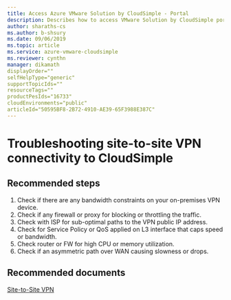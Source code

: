 ```yaml
--- 
title: Access Azure VMware Solution by CloudSimple - Portal 
description: Describes how to access VMware Solution by CloudSimple portal from Azure portal
author: sharaths-cs 
ms.author: b-shsury 
ms.date: 09/06/2019 
ms.topic: article 
ms.service: azure-vmware-cloudsimple 
ms.reviewer: cynthn 
manager: dikamath
displayOrder=""
selfHelpType="generic"
supportTopicIds=""
resourceTags=""
productPesIds="16733"
cloudEnvironments="public"
articleId="50595BF8-2B72-4910-AE39-65F3988E387C"
---
```


# Troubleshooting site-to-site VPN connectivity to CloudSimple 

## **Recommended steps**

1. Check if there are any bandwidth constraints on your on-premises VPN device. <br>
2. Check if any firewall or proxy for  blocking or throttling the traffic. <br>
3. Check with ISP for sub-optimal paths to the VPN public IP address. <br>
4. Check for Service Policy or QoS applied on L3 interface that caps speed or bandwidth. <br>
5. Check router or FW for high CPU or memory utilization. <br>
6. Check if an asymmetric path over WAN causing slowness or drops. <br>

## **Recommended documents**

[Site-to-Site VPN](https://docs.cloudsimple.com/solutionguides/vpnsetup/#site-to-site-vpn)